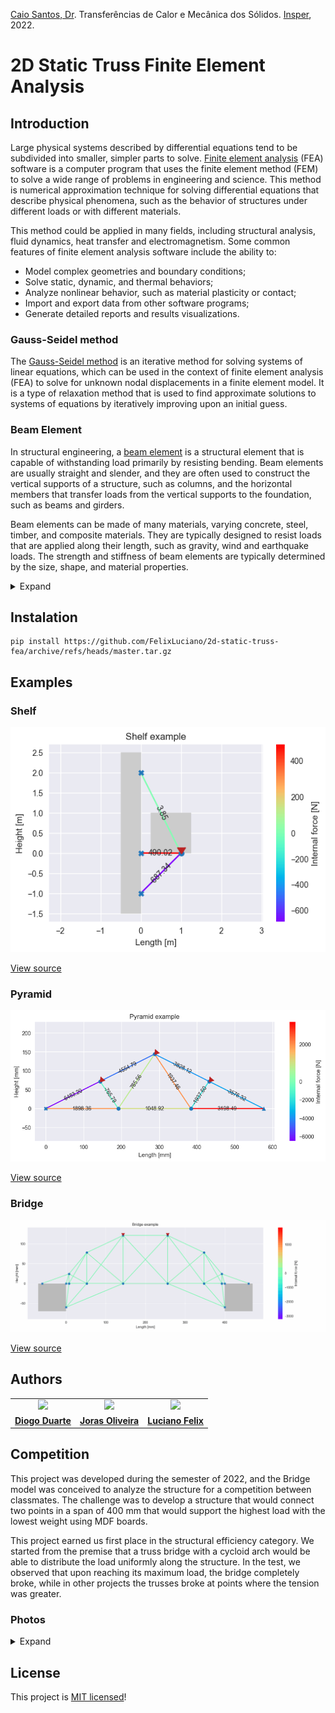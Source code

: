 [Caio Santos, Dr](http://lattes.cnpq.br/8164040695755574). Transferências de Calor e Mecânica dos Sólidos. [Insper](https://github.com/Insper), 2022.

# 2D Static Truss Finite Element Analysis


## Introduction

Large physical systems described by differential equations tend to be subdivided into smaller, simpler parts to solve. [Finite element analysis](https://en.wikipedia.org/wiki/Finite_element_method) (FEA) software is a computer program that uses the finite element method (FEM) to solve a wide range of problems in engineering and science. This method is numerical approximation technique for solving differential equations that describe physical phenomena, such as the behavior of structures under different loads or with different materials.

This method could be applied in many fields, including structural analysis, fluid dynamics, heat transfer and electromagnetism. Some common features of finite element analysis software include the ability to:
- Model complex geometries and boundary conditions;
- Solve static, dynamic, and thermal behaviors;
- Analyze nonlinear behavior, such as material plasticity or contact;
- Import and export data from other software programs;
- Generate detailed reports and results visualizations.

### Gauss-Seidel method

The [Gauss-Seidel method](https://en.wikipedia.org/wiki/Gauss%E2%80%93Seidel_method) is an iterative method for solving systems of linear equations, which can be used in the context of finite element analysis (FEA) to solve for unknown nodal displacements in a finite element model. It is a type of relaxation method that is used to find approximate solutions to systems of equations by iteratively improving upon an initial guess.


### Beam Element

In structural engineering, a [beam element](https://en.wikipedia.org/wiki/Beam_(structure)) is a structural element that is capable of withstanding load primarily by resisting bending. Beam elements are usually straight and slender, and they are often used to construct the vertical supports of a structure, such as columns, and the horizontal members that transfer loads from the vertical supports to the foundation, such as beams and girders.

Beam elements can be made of many materials, varying concrete, steel, timber, and composite materials. They are typically designed to resist loads that are applied along their length, such as gravity, wind and earthquake loads. The strength and stiffness of beam elements are typically determined by the size, shape, and material properties.

<details>
<summary>Expand</summary>

<p align="center">
    <img src="assets/image/beam-element.png" alt="Beam element displacement diagram">
</p>

```math
\begin{Bmatrix} 
    \bar u_1 \\
    \bar u_2
\end{Bmatrix}
=
\underbrace{
    \begin{bmatrix} 
        \cos(\theta) & \sin(\theta) & 0 & 0 \\
        0 & 0 & \cos(\theta) & \sin(\theta)
    \end{bmatrix}
}_T
\cdot
\begin{Bmatrix} 
    u_1 \\
    v_1 \\
    u_2 \\
    v_2
\end{Bmatrix}
```

```math
x=\bar u_2-\bar u_1=
\begin{bmatrix} 
    -\cos(\theta) & -\sin(\theta) & \cos(\theta) & \sin(\theta)
\end{bmatrix}
\cdot
\begin{Bmatrix} 
    u_1 \\
    v_1 \\
    u_2 \\
    v_2
\end{Bmatrix}
```

```math
\begin{Bmatrix} 
    \bar F_1 \\
    \bar F_2
\end{Bmatrix}
=
\underbrace{
    \frac{EA}{l}
    \begin{bmatrix} 
        1 & -1 \\
        -1 & 1
    \end{bmatrix}
}_{\bar K_e}
\cdot
\begin{Bmatrix} 
    \bar u_1 \\
    \bar u_2
\end{Bmatrix}
```

```math
\begin{Bmatrix} 
    F_1 \\
    F_2
\end{Bmatrix}
=
\underbrace{
    T^T\cdot\bar K_e\cdot T
}_{K_e}
\cdot
\begin{Bmatrix} 
    u_1 \\
    v_1 \\
    u_2 \\
    v_2
\end{Bmatrix}
```

```math
\bar F=K_e\cdot x
```

</details>

## Instalation
```
pip install https://github.com/FelixLuciano/2d-static-truss-fea/archive/refs/heads/master.tar.gz
```


## Examples

### Shelf

![Shelf example](examples/shelf/output.png)

[View source](examples/shelf/source.py)

### Pyramid

![Pyramid example](examples/pyramid/output.png)

[View source](examples/pyramid/source.py)

### Bridge

![Bridge example](examples/bridge/output.gif)

[View source](examples/bridge/source.py)


## Authors

<table width="100%">
    <tr>
        <td align="center">
            <a href="https://github.com/Dduarte5555"><img src="https://github.com/Dduarte5555" style="width: 50%;" /></a>
        </td>
        <td align="center">
            <a href="https://github.com/JorasOliveira"><img src="https://github.com/JorasOliveira.png" style="width: 50%;" /><br /></a>
        </td>
        <td align="center">
            <a href="https://github.com/FelixLuciano"><img src="https://github.com/FelixLuciano.png" style="width: 50%;" /><br /></a>
        </td>
    </tr>
    <tr>
        <td align="center">
            <a href="https://github.com/DiogoDuarteInsper"><strong>Diogo Duarte</strong></a>
        </td>
        <td align="center">
            <a href="https://github.com/JorasOliveira"><strong>Joras Oliveira</strong></a>
        </td>
        <td align="center">
            <a href="https://github.com/FelixLuciano"><strong>Luciano Felix</strong></a>
        </td>
    </tr>
</table>


## Competition

This project was developed during the semester of 2022, and the Bridge model was conceived to analyze the structure for a competition between classmates. The challenge was to develop a structure that would connect two points in a span of 400 mm that would support the highest load with the lowest weight using MDF boards.

This project earned us first place in the structural efficiency category. We started from the premise that a truss bridge with a cycloid arch would be able to distribute the load uniformly along the structure. In the test, we observed that upon reaching its maximum load, the bridge completely broke, while in other projects the trusses broke at points where the tension was greater.

### Photos
<details>
<summary>Expand</summary>
<img src="assets/image/20221103_193053.jpg" alt="Photo">
<img src="assets/image/20221103_193049.jpg" alt="Photo">
</details>

## License
This project is [MIT licensed](LICENSE)!
